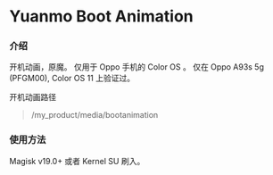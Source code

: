 # Yuanmo Boot Animation

### 介绍
开机动画，原魔。
仅用于 Oppo 手机的 Color OS 。
仅在 Oppo A93s 5g (PFGM00), Color OS 11 上验证过。

开机动画路径
>/my_product/media/bootanimation

### 使用方法
Magisk v19.0+ 或者 Kernel SU 刷入。
